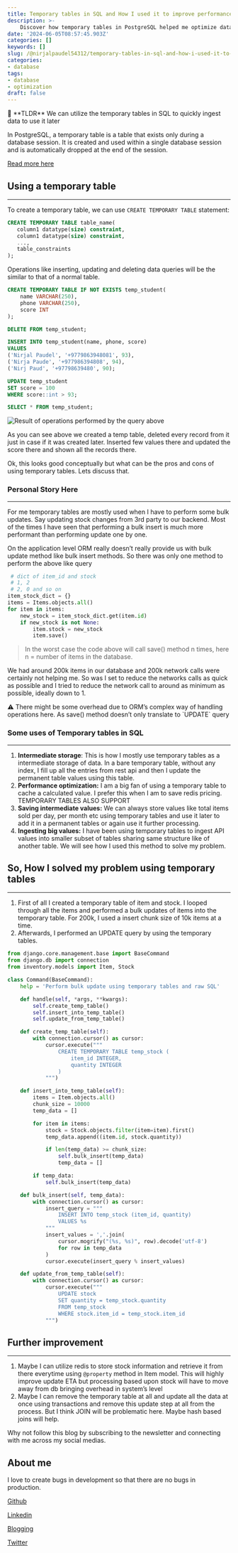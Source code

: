 ```yaml
---
title: Temporary tables in SQL and How I used it to improve performance
description: >-
    Discover how temporary tables in PostgreSQL helped me optimize data management in my Django application. Learn how these ephemeral structures provide a temporary workspace for quick data manipulations, streamlining bulk updates on large datasets. Say goodbye to bottlenecks and slow processing times with this efficient solution.
date: '2024-06-05T08:57:45.903Z'
categories: []
keywords: []
slug: /@nirjalpaudel54312/temporary-tables-in-sql-and-how-i-used-it-to-imporve-performance
categories:
- database
tags:
- database
- optimization
draft: false
---
```


<aside>
📌 **TLDR** We can utilize the temporary tables in SQL to quickly ingest data to use it later

</aside>

In PostgreSQL, a temporary table is a table that exists only during a database session. It is created and used within a single database session and is automatically dropped at the end of the session.

[Read more here](https://www.postgresqltutorial.com/postgresql-tutorial/postgresql-temporary-table/#:~:text=Intermediate%20storage%3A%20Temporary%20tables%20can,for%20storing%20the%20partial%20results)

## Using a temporary table

---

To create a temporary table, we can use `CREATE TEMPORARY TABLE` statement:

```sql
CREATE TEMPORARY TABLE table_name(
   column1 datatype(size) constraint,
   column1 datatype(size) constraint,
   ...,
   table_constraints
);
```

Operations like inserting, updating and deleting data queries will be the similar to that of a normal table.

```sql
CREATE TEMPORARY TABLE IF NOT EXISTS temp_student(
	name VARCHAR(250),
	phone VARCHAR(250),
	score INT
);

DELETE FROM temp_student;

INSERT INTO temp_student(name, phone, score)
VALUES
('Nirjal Paudel', '+9779863948081', 93),
('Nirja Paude', '+977986394808', 94),
('Nirj Paud', '+97798639480', 90);

UPDATE temp_student
SET score = 100
WHERE score::int > 93;

SELECT * FROM temp_student;
```

![Result of operations performed by the query above](img/Untitled.png)

As you can see above we created a temp table, deleted every record from it just in case if it was created later. Inserted few values there and updated the score there and shown all the records there.

Ok, this looks good conceptually but what can be the pros and cons of using temporary tables. Lets discuss that.

### **Personal Story Here**

---

For me temporary tables are mostly used when I have to perform some bulk updates. Say updating stock changes from 3rd party to our backend. Most of the times I have seen that performing a bulk insert is much more performant than performing update one by one.

On the application level ORM really doesn’t  really provide us with bulk update method like bulk insert methods. So there was only one method to  perform the above like query

```python
 # dict of item_id and stock
 # 1, 2
 # 2, 0 and so on
item_stock_dict = {}
items = Items.objects.all()
for item in items:
	new_stock = item_stock_dict.get(item.id)
	if new_stock is not None:
		item.stock = new_stock
		item.save()
```

> In the worst case the code above will call save() method n times, here n = number of items in the database.
>

We had around 200k items in our database and 200k  network calls were certainly not helping me. So was I set to reduce the networks calls as quick as possible and I tried to reduce the network call to around as minimum as possible, ideally down to 1.

<aside>
⚠️ There might be some overhead due to ORM’s complex way of handling operations here. As save() method doesn’t only translate to `UPDATE` query

</aside>

### Some uses of Temporary tables in SQL

---

1. **Intermediate storage**: This is how I mostly use temporary tables as a intermediate storage of data. In a bare temporary table, without any index, I fill up all the entries from rest api and then I update the permanent table values using this table.
2. **Performance optimization:** I am a big fan of using a temporary table to cache a calculated value. I prefer this when I am to save redis pricing. TEMPORARY TABLES ALSO SUPPORT
3. **Saving intermediate values:** We can always store values like total items sold per day, per month etc using temporary tables and use it later to add it in a permanent tables or again use it further processing.
4. **Ingesting big values:** I have been using temporary tables to ingest API values into smaller subset of tables sharing same structure like of another table. We will see how I used this method to solve my problem.

## So, How I solved my problem using temporary tables

---

1. First of all I created a temporary table of item and stock. I looped through all the items and performed a bulk updates of items into the temporary table. For 200k, I used a insert chunk size of 10k items at a time.
2. Afterwards, I performed an UPDATE query by using the temporary tables.

```python
from django.core.management.base import BaseCommand
from django.db import connection
from inventory.models import Item, Stock

class Command(BaseCommand):
    help = 'Perform bulk update using temporary tables and raw SQL'

    def handle(self, *args, **kwargs):
        self.create_temp_table()
        self.insert_into_temp_table()
        self.update_from_temp_table()

    def create_temp_table(self):
        with connection.cursor() as cursor:
            cursor.execute("""
                CREATE TEMPORARY TABLE temp_stock (
                    item_id INTEGER,
                    quantity INTEGER
                )
            """)

    def insert_into_temp_table(self):
        items = Item.objects.all()
        chunk_size = 10000
        temp_data = []

        for item in items:
            stock = Stock.objects.filter(item=item).first()
            temp_data.append((item.id, stock.quantity))

            if len(temp_data) >= chunk_size:
                self.bulk_insert(temp_data)
                temp_data = []

        if temp_data:
            self.bulk_insert(temp_data)

    def bulk_insert(self, temp_data):
        with connection.cursor() as cursor:
            insert_query = """
                INSERT INTO temp_stock (item_id, quantity)
                VALUES %s
            """
            insert_values = ','.join(
                cursor.mogrify("(%s, %s)", row).decode('utf-8')
                for row in temp_data
            )
            cursor.execute(insert_query % insert_values)

    def update_from_temp_table(self):
        with connection.cursor() as cursor:
            cursor.execute("""
                UPDATE stock
                SET quantity = temp_stock.quantity
                FROM temp_stock
                WHERE stock.item_id = temp_stock.item_id
            """)
```

## Further improvement

---

1. Maybe I can utilize redis to store stock information and retrieve it from there everytime using `@property` method in Item model. This will highly improve update ETA but processing based upon stock will have to move away from db bringing overhead in system’s level
2. Maybe I can remove the temporary table at all and update all the data at once using transactions and remove this update step at all from the process. But I think JOIN will be problematic here. Maybe hash based joins will help.

Why not follow this blog by subscribing to the newsletter and connecting with me across my social medias.

## About me

I love to create bugs in development so that there are no bugs in production.

[Github](https://github.com/n1rjal)

[Linkedin](https://www.linkedin.com/in/nirjalpaudel)

[Blogging](https://n1cs.tech)

[Twitter](https://twitter.com/n1rjal)

